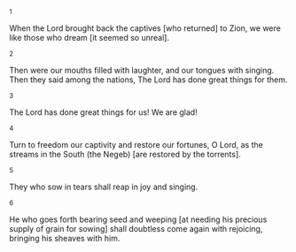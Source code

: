 <sup>1</sup> 

When the Lord brought back the captives [who returned] to Zion, we were like those who dream [it seemed so unreal]. 

<sup>2</sup> 

Then were our mouths filled with laughter, and our tongues with singing. Then they said among the nations, The Lord has done great things for them. 

<sup>3</sup> 

The Lord has done great things for us! We are glad! 

<sup>4</sup> 

Turn to freedom our captivity and restore our fortunes, O Lord, as the streams in the South (the Negeb) [are restored by the torrents]. 

<sup>5</sup> 

They who sow in tears shall reap in joy and singing. 

<sup>6</sup> 

He who goes forth bearing seed and weeping [at needing his precious supply of grain for sowing] shall doubtless come again with rejoicing, bringing his sheaves with him.